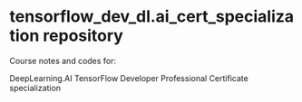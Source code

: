 # tensorflow_dev_dl.ai_cert_specialization repository

Course notes and codes for:

DeepLearning.AI TensorFlow Developer Professional Certificate specialization
